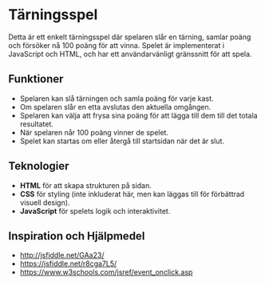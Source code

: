 # Tärningsspel

Detta är ett enkelt tärningsspel där spelaren slår en tärning, samlar poäng och försöker nå 100 poäng för att vinna. Spelet är implementerat i JavaScript och HTML, och har ett användarvänligt gränssnitt för att spela.

## Funktioner

- Spelaren kan slå tärningen och samla poäng för varje kast.
- Om spelaren slår en etta avslutas den aktuella omgången.
- Spelaren kan välja att frysa sina poäng för att lägga till dem till det totala resultatet.
- När spelaren når 100 poäng vinner de spelet.
- Spelet kan startas om eller återgå till startsidan när det är slut.

## Teknologier

- **HTML** för att skapa strukturen på sidan.
- **CSS** för styling (inte inkluderat här, men kan läggas till för förbättrad visuell design).
- **JavaScript** för spelets logik och interaktivitet.

## Inspiration och Hjälpmedel

- http://jsfiddle.net/GAa23/
- https://jsfiddle.net/r8cga7L5/
- https://www.w3schools.com/jsref/event_onclick.asp
